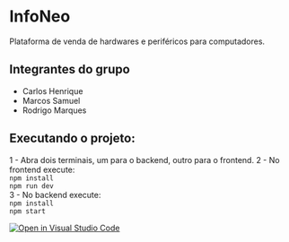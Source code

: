 # InfoNeo

Plataforma de venda de hardwares e periféricos para computadores.

## Integrantes do grupo
- Carlos Henrique
- Marcos Samuel
- Rodrigo Marques

## Executando o projeto:
1 - Abra dois terminais, um para o backend, outro para o frontend.
2 - No frontend execute: <br>
``` npm install ```<br>
``` npm run dev ```<br>
3 - No backend execute: <br>
``` npm install ``` <br>
``` npm start ``` <br>


[![Open in Visual Studio Code](https://classroom.github.com/assets/open-in-vscode-c66648af7eb3fe8bc4f294546bfd86ef473780cde1dea487d3c4ff354943c9ae.svg)](https://classroom.github.com/online_ide?assignment_repo_id=10582270&assignment_repo_type=AssignmentRepo)
